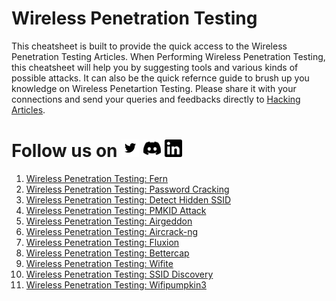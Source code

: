 # Wireless Penetration Testing

This cheatsheet is built to provide the quick access to the Wireless Penetration Testing Articles. When Performing Wireless Penetration Testing, this cheatsheet will help you by suggesting tools and various kinds of possible attacks. It can also be the quick refernce guide to brush up you knowledge on Wireless Penetartion Testing. Please share it with your connections and send your queries and feedbacks directly to [Hacking Articles](https://twitter.com/hackinarticles).

[1.5]: https://raw.githubusercontent.com/Ignitetechnologies/Windows-Privilege-Escalation/main/linked.png
[1.6]: https://www.linkedin.com/company/hackingarticles/
[1.3]: https://raw.githubusercontent.com/Ignitetechnologies/Windows-Privilege-Escalation/main/discord.png
[1.4]: https://discord.com/invite/kyKvXwK4Bk
[1.1]: https://raw.githubusercontent.com/Ignitetechnologies/Windows-Privilege-Escalation/main/twitter.png
[1]: http://www.twitter.com/hackinarticles
# Follow us on [![alt text][1.1]][1] [![alt text][1.3]][1.4] [![alt text][1.5]][1.6]


1. [Wireless Penetration Testing: Fern](https://www.hackingarticles.in/wireless-penetration-testing-fern/)
2. [Wireless Penetration Testing: Password Cracking](https://www.hackingarticles.in/wireless-penetration-testing-password-cracking/)
3. [Wireless Penetration Testing: Detect Hidden SSID](https://www.hackingarticles.in/wireless-penetration-testing-detect-hidden-ssid/)
4. [Wireless Penetration Testing: PMKID Attack](https://www.hackingarticles.in/wireless-penetration-testing-pmkid-attack/)
5. [Wireless Penetration Testing: Airgeddon](https://www.hackingarticles.in/wireless-penetration-testing-airgeddon/)
6. [Wireless Penetration Testing: Aircrack-ng](https://www.hackingarticles.in/wireless-penetration-testing-aircrack-ng/)
7. [Wireless Penetration Testing: Fluxion](https://www.hackingarticles.in/wireless-penetration-testing-fluxion/)
8. [Wireless Penetration Testing: Bettercap](https://www.hackingarticles.in/wireless-penetration-testing-bettercap/)
9. [Wireless Penetration Testing: Wifite](https://www.hackingarticles.in/wireless-penetration-testing-wifite/)
10. [Wireless Penetration Testing: SSID Discovery](https://www.hackingarticles.in/wireless-penetration-testing-ssid-discovery/)
11. [Wireless Penetration Testing: Wifipumpkin3](https://www.hackingarticles.in/wireless-penetration-testing-wifipumpkin3/)
